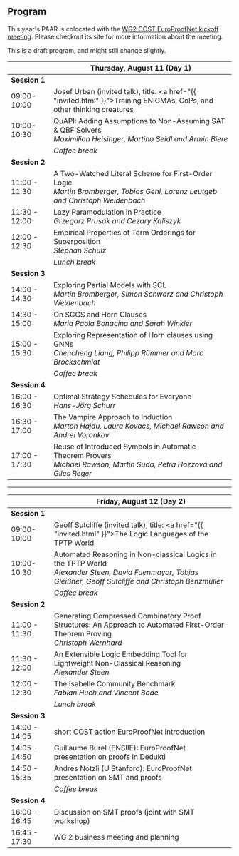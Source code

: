 ## Program

This year's PAAR is colocated with the [WG2 COST EuroProofNet kickoff meeting](https://europroofnet.github.io/wg2-meeting1/). Please checkout its site for more information about the meeting. 

This is a draft program, and might still change slightly.


|                | **Thursday, August 11 (Day 1)**                          |
|----------------|----------------------------------------------------------|
| **Session 1**  |                                                          |
| 09:00-10:00    | Josef Urban (invited talk), title: <a href="{{ "invited.html" }}">Training ENIGMAs, CoPs, and other thinking creatures</a>                                   |
| 10:00-10:30    | QuAPI: Adding Assumptions to Non-Assuming SAT & QBF Solvers  <br> _Maximilian Heisinger, Martina Seidl and Armin Biere_   |
|                | _Coffee break_                                           |
| **Session 2**  |                                                          |
| 11:00 - 11:30  | A Two-Watched Literal Scheme for First-Order Logic <br> _Martin Bromberger, Tobias Gehl, Lorenz Leutgeb and Christoph Weidenbach_       |
| 11:30 - 12:00  | Lazy Paramodulation in Practice  <br> _Grzegorz Prusak and Cezary Kaliszyk_                        |
| 12:00 - 12:30  | Empirical Properties of Term Orderings for Superposition <br> _Stephan Schulz_ |
|                | _Lunch break_                                            |
| **Session 3**  |                                                          |
| 14:00 - 14:30  | Exploring Partial Models with SCL <br> _Martin Bromberger, Simon Schwarz and Christoph Weidenbach_                       |
| 14:30 - 15:00  | On SGGS and Horn Clauses <br> _Maria Paola Bonacina and Sarah Winkler_                                 |
| 15:00 - 15:30  | Exploring Representation of Horn clauses using GNNs  <br> _Chencheng Liang, Philipp Rümmer and Marc Brockschmidt_    |
|                | _Coffee break_                                           |
| **Session 4**  |                                                          |
| 16:00 - 16:30  | Optimal Strategy Schedules for Everyone  <br> _Hans-Jörg Schurr_                |
| 16:30 - 17:00  | The Vampire Approach to Induction <br> _Marton Hajdu, Laura Kovacs, Michael Rawson and Andrei Voronkov_                     |
| 17:00 - 17:30  | Reuse of Introduced Symbols in Automatic Theorem Provers <br> _Michael Rawson, Martin Suda, Petra Hozzová and Giles Reger_ |

<hr>

|               | **Friday, August 12 (Day 2)**                                                                            |
|---------------|----------------------------------------------------------------------------------------------------------|
| **Session 1** |                                                                                                          |
| 09:00-10:00   | Geoff Sutcliffe (invited talk), title: <a href="{{ "invited.html" }}">The Logic Languages of the TPTP World</a>              |
| 10:00-10:30   | Automated Reasoning in Non-classical Logics in the TPTP World     <br> _Alexander Steen, David Fuenmayor, Tobias Gleißner, Geoff Sutcliffe and Christoph Benzmüller_ |
|               | _Coffee break_                                                                                           |
| **Session 2** |                                                                                                          |
| 11:00 - 11:30 | Generating Compressed Combinatory Proof Structures: An Approach to Automated First-Order Theorem Proving <br> _Christoph Wernhard_ |
| 11:30 - 12:00 | An Extensible Logic Embedding Tool for Lightweight Non-Classical Reasoning  <br> _Alexander Steen_       |
| 12:00 - 12:30 | The Isabelle Community Benchmark <br> _Fabian Huch and Vincent Bode_                                     |
|               | _Lunch break_                                                                                            |
| **Session 3** |                                                                                                          |
| 14:00 - 14:05 | short COST action EuroProofNet introduction                                                              |
| 14:05 - 14:50 | Guillaume Burel (ENSIIE): EuroProofNet presentation on proofs in Dedukti                                 |
| 14:50 - 15:35 | Andres Notzli (U Stanford): EuroProofNet presentation on SMT and proofs                                  |
|               | _Coffee break_                                                                                           |
| **Session 4** |                                                                                                          |
| 16:00 - 16:45 | Discussion on SMT proofs (joint with SMT workshop)                                                       |
| 16:45 - 17:30 | WG 2 business meeting and planning                                                                       |

